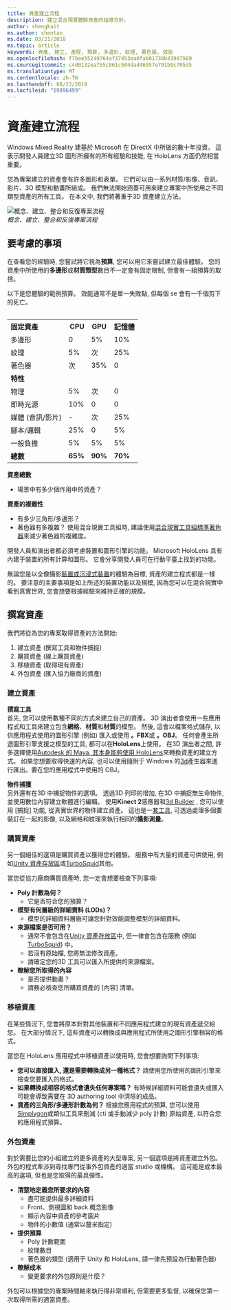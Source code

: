 ```yaml
---
title: 資產建立流程
description: 建立混合現實體驗資產的指導方針。
author: shengkait
ms.author: shentan
ms.date: 03/21/2018
ms.topic: article
keywords: 資產, 建立, 進程, 預算, 多邊形, 紋理, 著色器, 效能
ms.openlocfilehash: f7bee55249764af37453ea0fab01730b43907569
ms.sourcegitcommit: c4d0132ea755c861c504dad46957e791b9c705d5
ms.translationtype: MT
ms.contentlocale: zh-TW
ms.lasthandoff: 08/22/2019
ms.locfileid: "69896499"
---
```

# <a name="asset-creation-process"></a>資產建立流程

Windows Mixed Reality 建基於 Microsoft 在 DirectX 中所做的數十年投資。 這表示開發人員建立3D 圖形所擁有的所有經驗和技能, 在 HoloLens 方面仍然相當重要。

您為專案建立的資產會有許多圖形和表單。 它們可以由一系列材質/影像、音訊、影片、3D 模型和動畫所組成。 我們無法開始涵蓋可用來建立專案中所使用之不同類型資產的所有工具。 在本文中, 我們將著重于3D 資產建立方法。

![概念、建立、整合和反復專案流程](images/concept-creation-integration-iteration-flow-640px.jpg)<br>
*概念、建立、整合和反復專案流程*

## <a name="things-to-consider"></a>要考慮的事項

在查看您的經驗時, 您嘗試將它視為**預算**, 您可以用它來嘗試建立最佳體驗。 您的資產中所使用的**多邊形**或**材質類型**數目不一定會有固定限制, 但會有一組預算的取捨。

以下是您體驗的範例預算。 效能通常不是單一失敗點, 但每個 se 會有一千個剪下的死亡。
<br>

<table style="float:right; margin-left: 10px;">
<tr>
<th style="text-align:left;"><b>固定資產</b></th><th style="text-align:right;"> CPU</th><th> GPU</th><th> 記憶體</th>
</tr><tr>
<td> 多邊形</td><td> 0</td><td> 5%</td><td> 10%</td>
</tr><tr>
<td> 紋理</td><td> 5%</td><td> 次</td><td>25%</td>
</tr><tr>
<td> 著色器</td><td> 次</td><td> 35%</td><td> 0</td>
</tr><tr>
<td> <b>特性</b></td><td></td><td></td><td></td>
</tr><tr>
<td> 物理</td><td> 5%</td><td> 次</td><td> 0</td>
</tr><tr>
<td> 即時光源</td><td> 10%</td><td> 0</td><td> 0</td>
</tr><tr>
<td> 媒體 (音訊/影片)</td><td> -</td><td> 次</td><td> 25%</td>
</tr><tr>
<td> 腳本/邏輯</td><td> 25%</td><td> 0</td><td> 5%</td>
</tr><tr>
<td> 一般負擔</td><td> 5%</td><td> 5%</td><td> 5%</td>
</tr><tr>
<td> <b>總數</b></td><td> <b>65%</b></td><td> <b>90%</b></td><td> <b>70%</b></td>
</tr>
</table>

**資產總數**
* 場景中有多少個作用中的資產？

**資產的複雜性**
* 有多少三角形/多邊形？
* 著色器有多複雜？ 使用混合現實工具組時, 建議使用[混合現實工具組標準著色器](https://github.com/microsoft/MixedRealityToolkit-Unity/blob/mrtk_release/Documentation/README_MRTKStandardShader.md)來減少著色器的複雜度。

開發人員和演出者都必須考慮裝置和圖形引擎的功能。 Microsoft HoloLens 具有內建于裝置的所有計算和圖形。 它會分享開發人員可在行動平臺上找到的功能。

無論您是以全像攝影[裝置或沉浸式裝置](mixed-reality.md#the-mixed-reality-spectrum)的體驗為目標, 資產的建立程式都是一樣的。 要注意的主要事項是如上所述的裝置功能以及規模, 因為您可以在混合現實中看到真實世界, 您會想要根據經驗來維持正確的規模。 

## <a name="authoring-assets"></a>撰寫資產

我們將從為您的專案取得資產的方法開始:
1. 建立資產 (撰寫工具和物件捕捉)
2. 購買資產 (線上購買資產)
3. 移植資產 (取得現有資產)
4. 外包資產 (匯入協力廠商的資產)

### <a name="creating-assets"></a>建立資產

**撰寫工具**<br>
首先, 您可以使用數種不同的方式來建立自己的資產。 3D 演出者會使用一些應用程式和工具來建立包含**網格**、**材質**和**材質**的模型。 然後, 這會以檔案格式儲存, 以供應用程式使用的圖形引擎 (例如) 匯入或使用 **。FBX**或 **。OBJ**。 任何會產生所選圖形引擎支援之模型的工具, 都可以在**HoloLens**上使用。 在3D 演出者之間, 許多選擇使用[Autodesk 的 Maya, 其本身能夠使用 HoloLens](https://www.youtube.com/watch?v=q0K3n0Gf8mA)來轉換資產的建立方式。 如果您想要取得快速的內容, 也可以使用隨附于 Windows 的[3d](https://developer.microsoft.com/windows/hardware/3d-print/3d-builder-resources)產生器來進行匯出。要在您的應用程式中使用的 OBJ。

**物件捕獲**<br>
另外還有在3D 中捕捉物件的選項。 透過3D 列印的增加, 在3D 中捕捉無生命物件, 並使用數位內容建立軟體進行編輯。 使用**Kinect 2**感應器和[3d Builder](https://developer.microsoft.com/windows/hardware/3d-print/3d-builder-resources) , 您可以使用 [捕捉] 功能, 從真實世界的物件建立資產。 這也是一[套工具](https://en.wikipedia.org/wiki/Comparison_of_photogrammetry_software), 可透過處理多個要裝訂在一起的影像, 以及網格和紋理來執行相同的**攝影測量**。

### <a name="purchasing-assets"></a>購買資產

另一個絕佳的選項是購買資產以獲得您的體驗。 服務中有大量的資產可供使用, 例如[Unity 資產存放區](https://www.assetstore.unity3d.com/)或[TurboSquid](http://www.turbosquid.com/)其他。

當您從協力廠商購買資產時, 您一定會想要檢查下列事項:
* **Poly 計數為何？**
  * 它是否符合您的預算？
* **模型有何層級的詳細資料 (LODs)？**
  * 模型的詳細資料層級可讓您針對效能調整模型的詳細資料。
* **來源檔案是否可用？**
  * 通常不會包含在[Unity 資產存放區](https://www.assetstore.unity3d.com/)中, 但一律會包含在服務 (例如[TurboSquid](http://www.turbosquid.com/)) 中。
  * 若沒有原始檔, 您將無法修改資產。
  * 請確定您的3D 工具可以匯入所提供的來源檔案。
* **瞭解您所取得的內容**
  * 是否提供動畫？
  * 請務必檢查您所購買資產的 [內容] 清單。

### <a name="porting-assets"></a>移植資產

在某些情況下, 您會將原本針對其他裝置和不同應用程式建立的現有資產遞交給您。 在大部分情況下, 這些資產可以轉換成與應用程式所使用之圖形引擎相容的格式。

當您在 HoloLens 應用程式中移植資產以使用時, 您會想要詢問下列事項:
* **您可以直接匯入, 還是需要轉換成另一種格式？** 請使用您所使用的圖形引擎來檢查您要匯入的格式。
* **如果轉換成相容的格式會遺失任何專案嗎？** 有時候詳細資料可能會遺失或匯入可能會導致需要在 3D authoring tool 中清除的成品。
* **資產的三角形/多邊形計數為何？** 根據您應用程式的預算, 您可以使用[Simplygon](https://www.simplygon.com/)或類似工具來刪減 (cti 或手動減少 poly 計數) 原始資產, 以符合您的應用程式預算。

### <a name="outsourcing-assets"></a>外包資產

對於需要比您的小組建立的更多資產的大型專案, 另一個選項是將資產建立外包。 外包的程式牽涉到尋找專門從事外包資產的適當 studio 或機構。 這可能是成本最高的選項, 但也是您取得的最具彈性。
* **清楚地定義您所要求的內容**
  * 盡可能提供最多詳細資料
  * Front、側視圖和 back 概念影像
  * 顯示內容中資產的參考圖片
  * 物件的小數值 (通常以釐米指定)
* **提供預算**
  * Poly 計數範圍
  * 紋理數目
  * 著色器的類型 (適用于 Unity 和 HoloLens, 請一律先預設為行動著色器)
* **瞭解成本**
  * 變更要求的外包原則是什麼？

外包可以根據您的專案時間軸來執行得非常順利, 但需要更多監督, 以確保您第一次取得所需的適當資產。
